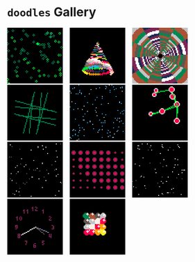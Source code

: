 # `doodles` Gallery


[![`glitters`](_doodles/glitters.gif)](glitters/scene.go) &nbsp;&nbsp; 
[![`xmastree`](_doodles/xmastree.gif)](xsmastree/scene.go) &nbsp;&nbsp; 
[![`tunnel`](_doodles/tunnel.gif)](tunnel/scene.go) &nbsp;&nbsp; 
[![`lines`](_doodles/lines.gif)](lines/scene.go) &nbsp;&nbsp; 
[![`stars`](_doodles/stars.gif)](stars/scene.go) &nbsp;&nbsp; 
[![`connections`](_doodles/connections.gif)](connections/scene.go) &nbsp;&nbsp; 
[![`3d starfield`](_doodles/starfield.gif)](starfield/scene.go) &nbsp;&nbsp; 
[![`sinebobs`](_doodles/sinebobs.gif)](sinebobs/scene.go) &nbsp;&nbsp; 
[![`3d starfield roto`](_doodles/starfield-roto.gif)](starfield/scene.go) &nbsp;&nbsp; 
[![`clock`](_doodles/clock.gif)](clock/scene.go) &nbsp;&nbsp; 
[![`dotscube`](_doodles/dotscube.gif)](dotscube/scene.go) &nbsp;&nbsp; 

